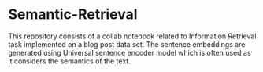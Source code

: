 # Semantic-Retrieval
This repository consists of a collab notebook related to Information Retrieval task implemented on a blog post data set.
The sentence embeddings are generated using Universal sentence encoder model which is often used as it considers the semantics of the text.

